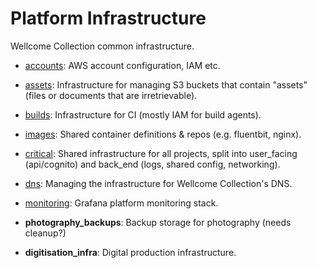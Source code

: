 # Platform Infrastructure

Wellcome Collection common infrastructure.

- [accounts](accounts/README.md): AWS account configuration, IAM etc.

- [assets](assets/README.md): Infrastructure for managing S3 buckets that contain "assets" (files or documents that are irretrievable).

- [builds](builds/README.md): Infrastructure for CI (mostly IAM for build agents).

- [images](images/README.md): Shared container definitions & repos (e.g. fluentbit, nginx).

- [critical](critical/README.md): Shared infrastructure for all projects, split into user_facing (api/cognito) and back_end (logs, shared config, networking).

- [dns](dns/README.md): Managing the infrastructure for Wellcome Collection's DNS.

- [monitoring](monitoring/README.md): Grafana platform monitoring stack.

- **photography_backups**: Backup storage for photography (needs cleanup?)

- **digitisation_infra**: Digital production infrastructure.

